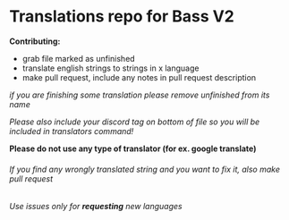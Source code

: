 # Translations repo for Bass V2

**Contributing:**

* grab file marked as unfinished
* translate english strings to strings in x language 
* make pull request, include any notes in pull request description

*if you are finishing some translation please remove unfinished from its name*

*Please also include your discord tag on bottom of file so you will be included in translators command!*

**Please do not use any type of translator (for ex. google translate)**

###### If you find any wrongly translated string and you want to fix it, also make pull request

###### Use issues only for **requesting** new languages
